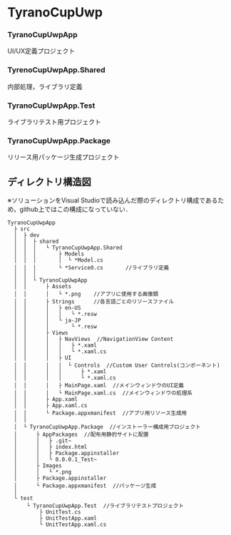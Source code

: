 # TyranoCupUwp

### TyranoCupUwpApp

UI/UX定義プロジェクト

### TyrenoCupUwpApp.Shared

内部処理，ライブラリ定義

### TyranoCupUwpApp.Test

ライブラリテスト用プロジェクト

### TyranoCupUwpApp.Package

リリース用パッケージ生成プロジェクト

## ディレクトリ構造図
※ソリューションをVisual Studioで読み込んだ際のディレクトリ構成であるため，github上ではこの構成になっていない．
```
TyranoCupUwpApp
  ├ src
  │  ├ dev 
  │  │  ├ shared
  │  │  │   └ TyranoCupUwpApp.Shared
  │  │  │       ├ Models
  │  │  │       │  └ *Model.cs
  │  │  │       └ *Service0.cs       //ライブラリ定義
  │  │  │
  │  │  └ TyranoCupUwpApp
  │  │      ├ Assets
  │  │      │   └ *.png    //アプリに使用する画像類
  │  │      ├ Strings      //各言語ごとのリソースファイル
  │  │      │   ├ en-US
  │  │      │   │   └ *.resw
  │  │      │   └ ja-JP
  │  │      │       └ *.resw
  │  │      ├ Views
  │  │      │   ├ NavViews  //NavigationView Content
  │  │      │   │   ├ *.xaml
  │  │      │   │   └ *.xaml.cs
  │  │      │   ├ UI
  │  │      │   │  └ Controls  //Custom User Controls(コンポーネント)
  │  │      │   │      ├ *.xaml
  │  │      │   │      └ *.xaml.cs
  │  │      │   ├ MainPage.xaml  //メインウィンドウのUI定義
  │  │      │   └ MainPage.xaml.cs  //メインウィンドウの処理系
  │  │      ├ App.xaml
  │  │      ├ App.xaml.cs
  │  │      └ Package.appxmanifest  //アプリ用リソース生成用
  │  │
  │  └ TyranoCupUwpApp.Package  //インストーラー構成用プロジェクト
  │      ├ AppPackages  //配布用静的サイトに配置
  │      │   ├ .git~
  │      │   ├ index.html
  │      │   ├ Package.appinstaller
  │      │   └ 0.0.0.1_Test~
  │      ├ Images
  │      │   └ *.png
  │      ├ Package.appinstaller
  │      └ Package.appxmanifest  //パッケージ生成
  │
  └ test
      └ TyranoCupUwpApp.Test  //ライブラリテストプロジェクト
          ├ UnitTest.cs
          ├ UnitTestApp.xaml
          └ UnitTestApp.xaml.cs
```
